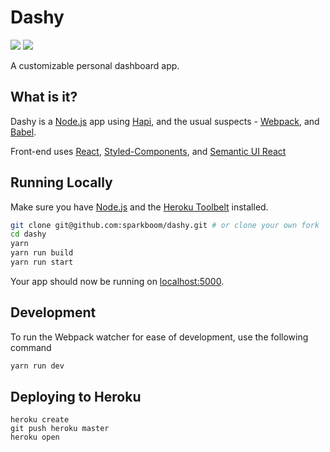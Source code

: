 # Dashy

![](https://img.shields.io/badge/Node-v8.12.0-brightgreen.svg) ![](https://david-dm.org/sparkboom/dashy.svg)

A customizable personal dashboard app. 

## What is it?

Dashy is a [Node.js](https://nodejs.org/en/) app using [Hapi](http://hapijs.com/), and the usual suspects - [Webpack](https://webpack.js.org/), and [Babel](https://babeljs.io/).

Front-end uses [React](https://reactjs.org/), [Styled-Components](https://www.styled-components.com/), and [Semantic UI React](https://react.semantic-ui.com/)

## Running Locally

Make sure you have [Node.js](http://nodejs.org/) and the [Heroku Toolbelt](https://toolbelt.heroku.com/) installed.

```sh
git clone git@github.com:sparkboom/dashy.git # or clone your own fork
cd dashy
yarn
yarn run build
yarn run start
```

Your app should now be running on [localhost:5000](http://localhost:5000/).

## Development 

To run the Webpack watcher for ease of development, use the following command

```sh
yarn run dev
```

## Deploying to Heroku

```
heroku create
git push heroku master
heroku open
```
